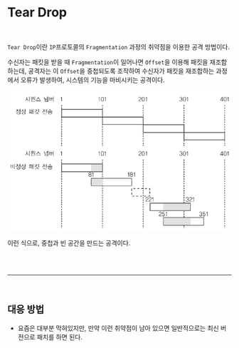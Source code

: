 # Tear Drop

<br>

`Tear Drop`이란 `IP`프로토콜의 `Fragmentation` 과정의 취약점을 이용한 공격 방법이다.

수신자는 패킷을 받을 때 `Fragmentation`이 일어나면 `Offset`을 이용해 패킷을 재조합하는데, 공격자는 이 `Offset`을 중첩되도록 조작하여 수신자가 패킷을 재조합하는 과정에서 오류가 발생하여, 시스템의 기능을 마비시키는 공격이다.

![Image](./../../Image/../../Image/TearDrop.png)

이런 식으로, 중첩과 빈 공간을 만드는 공격이다.

<br><br>

---

<br>


## 대응 방법

- 요즘은 대부분 막혀있지만, 만약 이런 취약점이 남아 있으면 일반적으로는 최신 버전으로 패치를 하면 된다.